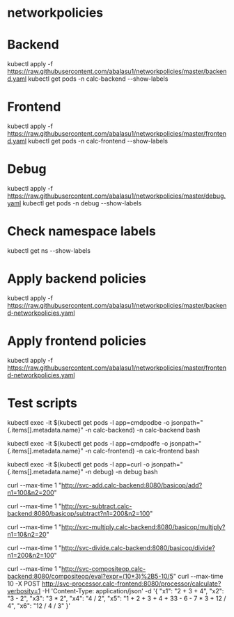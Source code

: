# networkpolicies

# Backend
kubectl apply -f https://raw.githubusercontent.com/abalasu1/networkpolicies/master/backend.yaml
kubectl get pods -n calc-backend --show-labels

# Frontend
kubectl apply -f https://raw.githubusercontent.com/abalasu1/networkpolicies/master/frontend.yaml
kubectl get pods -n calc-frontend --show-labels

# Debug
kubectl apply -f https://raw.githubusercontent.com/abalasu1/networkpolicies/master/debug.yaml
kubectl get pods -n debug --show-labels

# Check namespace labels
kubectl get ns --show-labels

# Apply backend policies
kubectl apply -f https://raw.githubusercontent.com/abalasu1/networkpolicies/master/backend-networkpolicies.yaml

# Apply frontend policies
kubectl apply -f https://raw.githubusercontent.com/abalasu1/networkpolicies/master/frontend-networkpolicies.yaml

# Test scripts
kubectl exec -it $(kubectl get pods -l app=cmdpodbe -o jsonpath="{.items[].metadata.name}" -n calc-backend) -n calc-backend bash

kubectl exec -it $(kubectl get pods -l app=cmdpodfe -o jsonpath="{.items[].metadata.name}" -n calc-frontend) -n calc-frontend bash

kubectl exec -it $(kubectl get pods -l app=curl -o jsonpath="{.items[].metadata.name}" -n debug) -n debug bash

curl --max-time 1 "http://svc-add.calc-backend:8080/basicop/add?n1=100&n2=200"

curl --max-time 1 "http://svc-subtract.calc-backend:8080/basicop/subtract?n1=200&n2=100"

curl --max-time 1 "http://svc-multiply.calc-backend:8080/basicop/multiply?n1=10&n2=20"

curl --max-time 1 "http://svc-divide.calc-backend:8080/basicop/divide?n1=200&n2=100"

curl --max-time 1 "http://svc-compositeop.calc-backend:8080/compositeop/eval?expr=(10*3)%2B5-10/5"
curl --max-time 10 -X POST http://svc-processor.calc-frontend:8080/processor/calculate?verbosity=1 -H 'Content-Type: application/json' -d '{
    "x1": "2 + 3 + 4",
    "x2": "3 - 2",
    "x3": "3 * 2",
    "x4": "4 / 2",
    "x5": "1 + 2 + 3 + 4 + 33 - 6 - 7 * 3 + 12 / 4",
    "x6": "12 / 4 / 3"
}'
